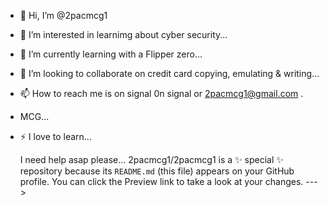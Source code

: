 - 👋 Hi, I’m @2pacmcg1
- 👀 I’m interested in learnimg about cyber security...
- 🌱 I’m currently learning with a Flipper zero...
- 💞️ I’m looking to collaborate on credit card copying, emulating & writing...
- 📫 How to reach me is on signal 0n signal or 2pacmcg1@gmail.com .
-    MCG...
- ⚡ I love to learn...
     
     I need help asap please...
2pacmcg1/2pacmcg1 is a ✨ special ✨ repository because its `README.md` (this file) appears on your GitHub profile.
You can click the Preview link to take a look at your changes.
--->
